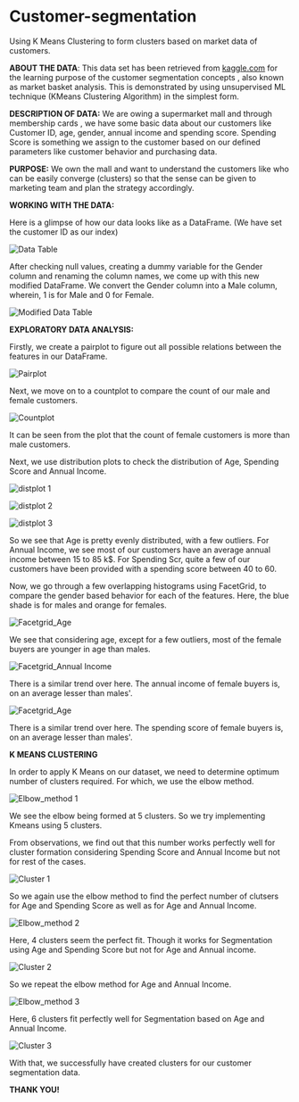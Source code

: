 # Customer-segmentation
Using K Means Clustering to form clusters based on market data of customers.


**ABOUT THE DATA**:
This data set has been retrieved from [kaggle.com](https://www.kaggle.com/) for the learning purpose of the customer segmentation concepts , also known as market basket analysis. This is demonstrated by using unsupervised ML technique (KMeans Clustering Algorithm) in the simplest form.

**DESCRIPTION OF DATA:**
We are owing a supermarket mall and through membership cards , we have some basic data about our customers like Customer ID, age, gender, annual income and spending score.
Spending Score is something we assign to the customer based on our defined parameters like customer behavior and purchasing data.

**PURPOSE:**
We own the mall and want to understand the customers like who can be easily converge (clusters) so that the sense can be given to marketing team and plan the strategy accordingly.

**WORKING WITH THE DATA:**

Here is a glimpse of how our data looks like as a DataFrame. (We have set the customer ID as our index)

![Data Table](https://github.com/Rusali28/customer-segmentation/blob/master/visuals/Data%20Table.PNG)


After checking null values, creating a dummy variable for the Gender column and renaming the column names, we come up with this new modified DataFrame.
We convert the Gender column into a Male column, wherein, 1 is for Male and 0 for Female.

![Modified Data Table](https://github.com/Rusali28/customer-segmentation/blob/master/visuals/Modified%20Data%20Table.PNG)


**EXPLORATORY DATA ANALYSIS:**

Firstly, we create a pairplot to figure out all possible relations between the features in our DataFrame.

![Pairplot](https://github.com/Rusali28/customer-segmentation/blob/master/visuals/Pairplot.PNG)



Next, we move on to a countplot to compare the count of our male and female customers.

![Countplot](https://github.com/Rusali28/customer-segmentation/blob/master/visuals/countplot.PNG)

It can be seen from the plot that the count of female customers is more than male customers.



Next, we use distribution plots to check the distribution of Age, Spending Score and Annual Income.

![distplot 1](https://github.com/Rusali28/customer-segmentation/blob/master/visuals/distplot%201.PNG)

![distplot 2](https://github.com/Rusali28/customer-segmentation/blob/master/visuals/distplot%202.PNG)

![distplot 3](https://github.com/Rusali28/customer-segmentation/blob/master/visuals/distplot%203.PNG)


So we see that Age is pretty evenly distributed, with a few outliers.
For Annual Income, we see most of our customers have an average annual income between 15 to 85 k$.
For Spending Scr, quite a few of our customers have been provided with a spending score between 40 to 60.


Now, we go through a few overlapping histograms using FacetGrid, to compare the gender based behavior for each of the features. Here, the blue shade is for males and orange for females.

![Facetgrid_Age](https://github.com/Rusali28/customer-segmentation/blob/master/visuals/Facetgrid_Age.PNG)


We see that considering age, except for a few outliers, most of the female buyers are younger in age than males.


![Facetgrid_Annual Income](https://github.com/Rusali28/customer-segmentation/blob/master/visuals/Facetgrid_Annual%20Income.PNG)

There is a similar trend over here. The annual income of female buyers is, on an average lesser than males'.

![Facetgrid_Age](https://github.com/Rusali28/customer-segmentation/blob/master/visuals/Facetgrid_Spending%20Score.PNG)

There is a similar trend over here. The spending score of female buyers is, on an average lesser than males'.


**K MEANS CLUSTERING**

In order to apply K Means on our dataset, we need to determine optimum number of clusters required. For which, we use the elbow method.

![Elbow_method 1](https://github.com/Rusali28/customer-segmentation/blob/master/visuals/Elbow_method%201.PNG)

We see the elbow being formed at 5 clusters.
So we try implementing Kmeans using 5 clusters.

From observations, we find out that this number works perfectly well for cluster formation considering Spending Score and Annual Income but not for rest of the cases.

![Cluster 1](https://github.com/Rusali28/customer-segmentation/blob/master/Customer%20Segmentation%20(1).ipynb)

So we again use the elbow method to find the perfect number of clutsers for Age and Spending Score as well as for Age and Annual Income.

![Elbow_method 2](https://github.com/Rusali28/customer-segmentation/blob/master/visuals/Elbow_method%202.PNG)

Here, 4 clusters seem the perfect fit. Though it works for Segmentation using Age and Spending Score but not for Age and Annual income.

![Cluster 2](https://github.com/Rusali28/customer-segmentation/blob/master/visuals/Cluster2.PNG)

So we repeat the elbow method for Age and Annual Income.

![Elbow_method 3](https://github.com/Rusali28/customer-segmentation/blob/master/visuals/Elbow_method%203.PNG)

Here, 6 clusters fit perfectly well for Segmentation based on Age and Annual Income.

![Cluster 3](https://github.com/Rusali28/customer-segmentation/blob/master/visuals/Cluster3.PNG)

With that, we successfully have created clusters for our customer segmentation data.

**THANK YOU!**







